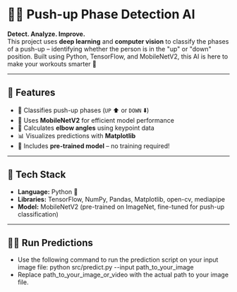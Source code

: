 # 🏋️‍♂️ Push-up Phase Detection AI

**Detect. Analyze. Improve.**  
This project uses **deep learning** and **computer vision** to classify the phases of a push-up – identifying whether the person is in the "up" or "down" position. Built using Python, TensorFlow, and MobileNetV2, this AI is here to make your workouts smarter 💪

---

## 🚀 Features
- 🎯 Classifies push-up phases (`UP` ⬆️ or `DOWN` ⬇️)
- 🧠 Uses **MobileNetV2** for efficient model performance
- 🔢 Calculates **elbow angles** using keypoint data
- 📊 Visualizes predictions with **Matplotlib**
- 💾 Includes **pre-trained model** – no training required!

---

## 🧠 Tech Stack
- **Language:** Python 🐍
- **Libraries:** TensorFlow, NumPy, Pandas, Matplotlib, open-cv, mediapipe
- **Model:** MobileNetV2 (pre-trained on ImageNet, fine-tuned for push-up classification)

---
## 🏃‍♂️ Run Predictions
- Use the following command to run the prediction script on your input image file: python src/predict.py --input path_to_your_image
- Replace path_to_your_image_or_video with the actual path to your image file.
